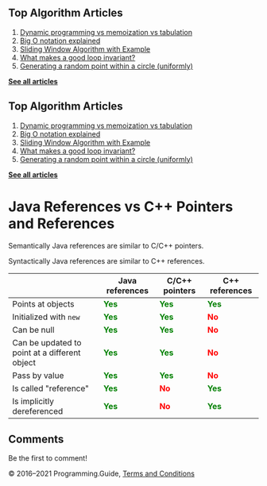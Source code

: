 



## Top Algorithm Articles

1.  [Dynamic programming vs memoization vs tabulation](dynamic-programming-vs-memoization-vs-tabulation.html)
2.  [Big O notation explained](big-o-notation-explained.html)
3.  [Sliding Window Algorithm with Example](sliding-window-example.html)
4.  [What makes a good loop invariant?](what-makes-a-good-loop-invariant.html)
5.  [Generating a random point within a circle (uniformly)](random-point-within-circle.html)

[**See all articles**](index.html)



## Top Algorithm Articles

1.  [Dynamic programming vs memoization vs tabulation](dynamic-programming-vs-memoization-vs-tabulation.html)
2.  [Big O notation explained](big-o-notation-explained.html)
3.  [Sliding Window Algorithm with Example](sliding-window-example.html)
4.  [What makes a good loop invariant?](what-makes-a-good-loop-invariant.html)
5.  [Generating a random point within a circle (uniformly)](random-point-within-circle.html)

[**See all articles**](index.html)

# Java References vs C++ Pointers and References

Semantically Java references are similar to C/C++ pointers.

Syntactically Java references are similar to C++ references.

<table><thead><tr class="header"><th></th><th>Java references</th><th>C/C++ pointers</th><th>C++ references</th></tr></thead><tbody><tr class="odd"><td>Points at objects</td><td><span style="font-weight: bold; color: green">Yes</span></td><td><span style="font-weight: bold; color: green">Yes</span></td><td><span style="font-weight: bold; color: green">Yes</span></td></tr><tr class="even"><td>Initialized with <code>new</code></td><td><span style="font-weight: bold; color: green">Yes</span></td><td><span style="font-weight: bold; color: green">Yes</span></td><td><span style="font-weight: bold; color: red">No</span></td></tr><tr class="odd"><td>Can be null</td><td><span style="font-weight: bold; color: green">Yes</span></td><td><span style="font-weight: bold; color: green">Yes</span></td><td><span style="font-weight: bold; color: red">No</span></td></tr><tr class="even"><td>Can be updated to point at a different object</td><td><span style="font-weight: bold; color: green">Yes</span></td><td><span style="font-weight: bold; color: green">Yes</span></td><td><span style="font-weight: bold; color: red">No</span></td></tr><tr class="odd"><td>Pass by value</td><td><span style="font-weight: bold; color: green">Yes</span></td><td><span style="font-weight: bold; color: green">Yes</span></td><td><span style="font-weight: bold; color: red">No</span></td></tr><tr class="even"><td>Is called "reference"</td><td><span style="font-weight: bold; color: green">Yes</span></td><td><span style="font-weight: bold; color: red">No</span></td><td><span style="font-weight: bold; color: green">Yes</span></td></tr><tr class="odd"><td>Is implicitly dereferenced</td><td><span style="font-weight: bold; color: green">Yes</span></td><td><span style="font-weight: bold; color: red">No</span></td><td><span style="font-weight: bold; color: green">Yes</span></td></tr></tbody></table>

## Comments

Be the first to comment!

© 2016–2021 Programming.Guide, [Terms and Conditions](terms-and-conditions.html)

